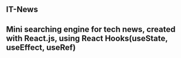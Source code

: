 ## IT-News
## Mini searching engine for tech news, created with React.js, using React Hooks(useState, useEffect, useRef)

